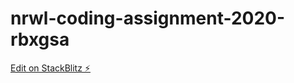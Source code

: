 # nrwl-coding-assignment-2020-rbxgsa

[Edit on StackBlitz ⚡️](https://stackblitz.com/edit/nrwl-coding-assignment-2020-rbxgsa)